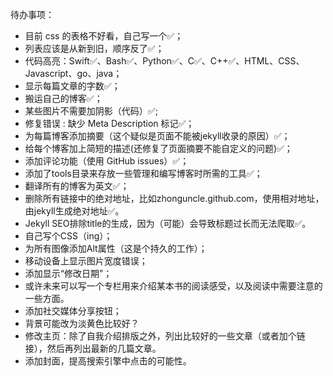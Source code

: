 待办事项：
 - 目前 css 的表格不好看，自己写一个✅；
 - 列表应该是从新到旧，顺序反了✅；
 - 代码高亮：Swift✅、Bash✅、Python✅、C✅、C++✅、HTML、CSS、Javascript、go、java；
 - 显示每篇文章的字数✅；
 - 搬运自己的博客✅；
 - 某些图片不需要加阴影（代码<img alt="" src="/assets/images/" style="box-shadow: 0px 0px 0px 0px">）✅;
 - 修复错误 : 缺少 Meta Description 标记✅；
 - 为每篇博客添加摘要（这个疑似是页面不能被jekyll收录的原因）✅；
 - 给每个博客加上简短的描述(还修复了页面摘要不能自定义的问题)✅；
 - 添加评论功能（使用 GitHub issues）✅；
 - 添加了tools目录来存放一些管理和编写博客时所需的工具✅；
 - 翻译所有的博客为英文✅；
 - 删除所有链接中的绝对地址，比如zhonguncle.github.com，使用相对地址，由jekyll生成绝对地址✅。
 - Jekyll SEO排除title的生成，因为（可能）会导致标题过长而无法爬取✅。
 - 自己写个CSS（ing）；
 - 为所有图像添加Alt属性（这是个持久的工作）；
 - 移动设备上显示图片宽度错误；
 - 添加显示“修改日期”；
 - 或许未来可以写一个专栏用来介绍某本书的阅读感受，以及阅读中需要注意的一些方面。
 - 添加社交媒体分享按钮；
 - 背景可能改为淡黄色比较好？
 - 修改主页：除了自我介绍排版之外，列出比较好的一些文章（或者加个链接），然后再列出最新的几篇文章。
 - 添加封面，提高搜索引擎中点击的可能性。

 

